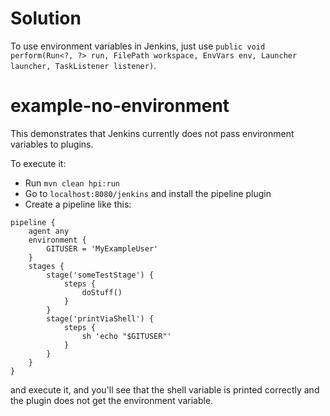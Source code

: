 # Solution

To use environment variables in Jenkins, just use `public void perform(Run<?, ?> run, FilePath workspace, EnvVars env, Launcher launcher, TaskListener listener)`.

# example-no-environment

This demonstrates that Jenkins currently does not pass environment variables to plugins. 

To execute it:
- Run `mvn clean hpi:run`
- Go to `localhost:8080/jenkins` and install the pipeline plugin
- Create a pipeline like this:

```
pipeline {   
    agent any
    environment {
        GITUSER = 'MyExampleUser'
    }
    stages {
        stage('someTestStage') {
            steps {
                doStuff()
            }
        }
        stage('printViaShell') {
            steps {
                sh 'echo "$GITUSER"'            
            }
        }
    }
}
```

and execute it, and you'll see that the shell variable is printed correctly and the plugin does not get the environment variable.
